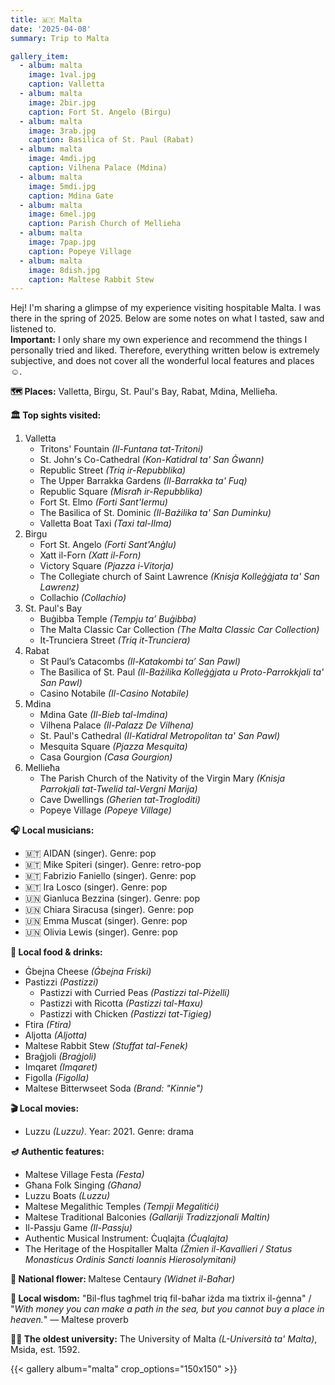 ```yaml
---
title: 🇲🇹 Malta
date: '2025-04-08'
summary: Trip to Malta

gallery_item:
  - album: malta
    image: 1val.jpg
    caption: Valletta
  - album: malta
    image: 2bir.jpg
    caption: Fort St. Angelo (Birgu)
  - album: malta
    image: 3rab.jpg
    caption: Basilica of St. Paul (Rabat)
  - album: malta
    image: 4mdi.jpg
    caption: Vilhena Palace (Mdina)
  - album: malta
    image: 5mdi.jpg
    caption: Mdina Gate
  - album: malta
    image: 6mel.jpg
    caption: Parish Church of Mellieha
  - album: malta
    image: 7pap.jpg
    caption: Popeye Village
  - album: malta
    image: 8dish.jpg
    caption: Maltese Rabbit Stew
---
```

Hej! I'm sharing a glimpse of my experience visiting hospitable Malta. I was there in the spring of 2025. Below are some notes on what I tasted, saw and listened to.<br>
<b>Important:</b> I only share my own experience and recommend the things I personally tried and liked. Therefore, everything written below is extremely subjective, and does not cover all the wonderful local features and places ☺️.

<b>🗺 Places:</b> Valletta, Birgu, St. Paul's Bay, Rabat, Mdina, Mellieħa.<br>

<b>🏛 Top sights visited: </b>
1. Valletta
    - Tritons' Fountain <i>(Il-Funtana tat-Tritoni)</i>
    - St. John's Co-Cathedral <i>(Kon-Katidral ta' San Ġwann)</i>
    - Republic Street <i>(Triq ir-Repubblika)</i>
    - The Upper Barrakka Gardens <i>(Il-Barrakka ta' Fuq)</i>
    - Republic Square <i>(Misraħ ir-Repubblika)</i>
    - Fort St. Elmo <i>(Forti Sant'Iermu)</i>
    - The Basilica of St. Dominic <i>(Il-Bażilika ta' San Duminku)</i>
    - Valletta Boat Taxi <i>(Taxi tal-Ilma)</i>
2. Birgu
    - Fort St. Angelo <i>(Forti Sant'Anġlu)</i>
    - Xatt il-Forn <i>(Xatt il-Forn)</i>
    - Victory Square <i>(Pjazza i-Vitorja)</i>
    - The Collegiate church of Saint Lawrence <i>(Knisja Kolleġġjata ta' San Lawrenz)</i>  
    - Collachio <i>(Collachio)</i> 
3. St. Paul's Bay
    - Buġibba Temple <i>(Tempju ta’ Buġibba)</i>
    - The Malta Classic Car Collection <i>(The Malta Classic Car Collection)</i>  
    - It-Trunciera Street <i>(Triq it-Trunciera)</i> 
4. Rabat
    - St Paul’s Catacombs <i>(Il-Katakombi ta’ San Pawl)</i>
    - The Basilica of St. Paul <i>(Il-Bażilika Kolleġġjata u Proto-Parrokkjali ta' San Pawl)</i>  
    - Casino Notabile <i>(Il-Casino Notabile)</i>
5. Mdina
    - Mdina Gate <i>(Il-Bieb tal-Imdina)</i>
    - Vilhena Palace <i>(Il-Palazz De Vilhena)</i>
    - St. Paul's Cathedral <i>(Il-Katidral Metropolitan ta' San Pawl)</i>
    - Mesquita Square <i>(Pjazza Mesquita)</i>
    - Casa Gourgion <i>(Casa Gourgion)</i>
6. Mellieħa
    - The Parish Church of the Nativity of the Virgin Mary <i>(Knisja Parrokjali tat-Twelid tal-Vergni Marija)</i>
    - Cave Dwellings <i>(Għerien tat-Trogloditi)</i>
    - Popeye Village <i>(Popeye Village)</i>
    

<b>🎧 Local musicians: </b>
- 🇲🇹 AIDAN (singer). Genre: pop
- 🇲🇹 Mike Spiteri (singer). Genre: retro-pop
- 🇲🇹 Fabrizio Faniello (singer). Genre: pop
- 🇲🇹 Ira Losco (singer). Genre: pop
- 🇺🇳 Gianluca Bezzina (singer). Genre: pop
- 🇺🇳 Chiara Siracusa (singer). Genre: pop
- 🇺🇳 Emma Muscat (singer). Genre: pop
- 🇺🇳 Olivia Lewis (singer). Genre: pop


<b>🥘 Local food & drinks: </b>
- Ġbejna Cheese <i>(Ġbejna Friski)</i>
- Pastizzi <i>(Pastizzi)</i>
  - Pastizzi with Curried Peas <i>(Pastizzi tal-Piżelli)</i> 
  - Pastizzi with Ricotta <i>(Pastizzi tal-Ħaxu)</i> 
  - Pastizzi with Chicken <i>(Pastizzi tat-Tigieg)</i> 
- Ftira <i>(Ftira)</i>
- Aljotta <i>(Aljotta)</i>
- Maltese Rabbit Stew <i>(Stuffat tal-Fenek)</i>
- Braġjoli <i>(Braġjoli)</i>
- Imqaret <i>(Imqaret)</i>
- Figolla <i>(Figolla)</i>
- Maltese Bitterwseet Soda <i>(Brand: "Kinnie")</i>


<b>🎬 Local movies:</b>
- Luzzu <i>(Luzzu)</i>. Year: 2021. Genre: drama


<b>🪔 Authentic features:</b>
- Maltese Village Festa <i>(Festa)</i>
- Għana Folk Singing <i>(Għana)</i>
- Luzzu Boats <i>(Luzzu)</i>
- Maltese Megalithic Temples <i>(Tempji Megalitiċi)</i>
- Maltese Traditional Balconies <i>(Gallariji Tradizzjonali Maltin)</i>
- Il-Passju Game <i>(Il-Passju)</i>
- Authentic Musical Instrument: Ċuqlajta <i>(Ċuqlajta)</i> 
- The Heritage of the Hospitaller Malta <i>(Żmien il-Kavallieri / Status Monasticus Ordinis Sancti Ioannis Hierosolymitani)</i>


<b>💐 National flower: </b> Maltese Centaury <i>(Widnet il-Baħar)</i>


<b>🦉 Local wisdom:</b> "Bil-flus tagħmel triq fil-baħar iżda ma tixtrix il-ġenna" / "<i>With money you can make a path in the sea, but you cannot buy a place in heaven.</i>" — Maltese proverb


<b>👨‍🎓 The oldest university:</b> The University of Malta <i>(L-Università ta' Malta)</i>, Msida, est. 1592.  


{{< gallery album="malta" crop_options="150x150" >}}
   

